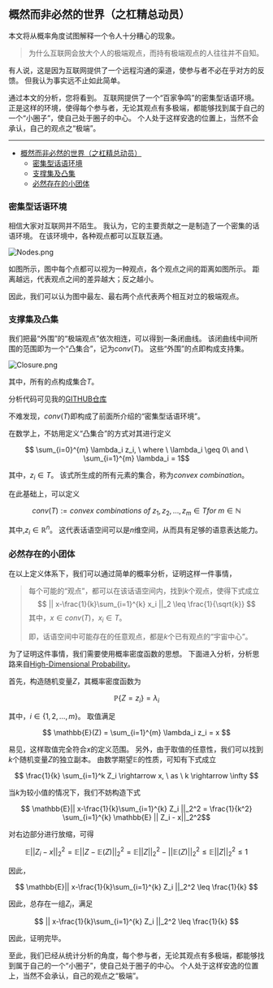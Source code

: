 ## 概然而非必然的世界（之杠精总动员）

本文将从概率角度试图解释一个令人十分糟心的现象。

> 为什么互联网会放大个人的极端观点，而持有极端观点的人往往并不自知。

有人说，这是因为互联网提供了一个远程沟通的渠道，使参与者不必在乎对方的反馈。
但我认为事实远不止如此简单。

通过本文的分析，您将看到。
互联网提供了一个“百家争鸣”的密集型话语环境。
正是这样的环境，使得每个参与者，无论其观点有多极端，都能够找到属于自己的一个“小圈子”，使自己处于圈子的中心。
个人处于这样安逸的位置上，当然不会承认，自己的观点之“极端”。

---

- [概然而非必然的世界（之杠精总动员）](#概然而非必然的世界之杠精总动员)
  - [密集型话语环境](#密集型话语环境)
  - [支撑集及凸集](#支撑集及凸集)
  - [必然存在的小团体](#必然存在的小团体)

### 密集型话语环境

相信大家对互联网并不陌生。
我认为，它的主要贡献之一是制造了一个密集的话语环境。
在该环境中，各种观点都可以互联互通。

![Nodes.png](Nodes.png)

如图所示，图中每个点都可以视为一种观点，各个观点之间的距离如图所示。
距离越远，代表观点之间的差异越大；反之越小。

因此，我们可以认为图中最左、最右两个点代表两个相互对立的极端观点。

### 支撑集及凸集

我们把最“外围”的“极端观点”依次相连，可以得到一条闭曲线。
该闭曲线中间所围的范围即为一个“凸集合”，记为$conv(T)$。
这些“外围”的点即构成支持集。

![Closure.png](Closure.png)

其中，所有的点构成集合$T$。

分析代码可见我的[GITHUB仓库](https://github.com/listenzcc/WritingWechat.git "GITHUB仓库")

不难发现，$conv(T)$即构成了前面所介绍的“密集型话语环境”。

在数学上，不妨用定义“凸集合”的方式对其进行定义

$$ \sum_{i=0}^{m} \lambda_i z_i, \ where \ \lambda_i \geq 0\ and \ \sum_{i=1}^{m} \lambda_i = 1$$

其中，$z_i \in T$。
该式所生成的所有元素的集合，称为$convex \ combination$。

在此基础上，可以定义

$$ conv(T) := {convex \ combinations \ of \ z_1, z_2, \dots, z_m \in T for\  m \in \mathbb{N}}$$

其中,$z_i \in \mathbb{R}^n$。
这代表话语空间可以是$n$维空间，从而具有足够的语意表达能力。

### 必然存在的小团体

在以上定义体系下，我们可以通过简单的概率分析，证明这样一件事情，

> 每个可能的“观点”，都可以在该话语空间内，找到$k$个观点，使得下式成立
> $$ || x-\frac{1}{k}\sum_{i=1}^{k} x_i ||_2 \leq \frac{1}{\sqrt{k}} $$
> 其中，$x \in conv(T)$，$x_i \in T$。
>
> 即，话语空间中可能存在的任意观点，都是$k$个已有观点的“宇宙中心”。

为了证明这件事情，我们需要使用概率密度函数的思想。
下面进入分析，分析思路来自[High-Dimensional Probability](https://www.math.uci.edu/~rvershyn/papers/HDP-book/HDP-book.html "High-Dimensional Probability")。

首先，构造随机变量$Z$，其概率密度函数为

$$ \mathbb{P}\{Z=z_i\} = \lambda_i $$

其中，$i \in \{1, 2, \dots, m\}$。
取值满足

$$ \mathbb{E}(Z) = \sum_{i=1}^{m} \lambda_i z_i = x $$

易见，这样取值完全符合$x$的定义范围。
另外，由于取值的任意性，我们可以找到$k$个随机变量$Z$的独立副本。
由数学期望$\mathbb{E}$的性质，可知有下式成立

$$ \frac{1}{k} \sum_{i=1}^k Z_i \rightarrow x, \ as \ k \rightarrow \infty $$

当$k$为较小值的情况下，我们不妨构造下式

$$ \mathbb{E}|| x-\frac{1}{k}\sum_{i=1}^{k} Z_i ||_2^2 = \frac{1}{k^2} \sum_{i=1}^{k} \mathbb{E} || Z_i - x||_2^2$$


对右边部分进行放缩，可得

$$ \mathbb{E} || Z_i - x||_2^2 = \mathbb{E} ||Z - \mathbb{E}(Z)||_2^2 = \mathbb{E}||Z||_2^2 - ||\mathbb{E}(Z)||_2^2 \leq \mathbb{E}||Z||_2^2 \leq 1$$

因此，

$$ \mathbb{E}|| x-\frac{1}{k}\sum_{i=1}^{k} Z_i ||_2^2 \leq \frac{1}{k} $$

因此，总存在一组$Z_i$，满足

$$ || x-\frac{1}{k}\sum_{i=1}^{k} Z_i ||_2^2 \leq \frac{1}{k} $$

因此，证明完毕。

至此，我们已经从统计分析的角度，每个参与者，无论其观点有多极端，都能够找到属于自己的一个“小圈子”，使自己处于圈子的中心。
个人处于这样安逸的位置上，当然不会承认，自己的观点之“极端”。